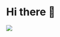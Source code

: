 # Hi there 👋



<img src="https://user-images.githubusercontent.com/43145310/87460655-78b19580-c60d-11ea-99a6-518cb1a0ab4c.gif">
